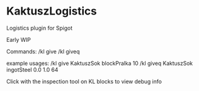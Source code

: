 # KaktuszLogistics
Logistics plugin for Spigot

Early WIP

Commands:
/kl give
/kl giveq

example usages:
/kl give KaktuszSok blockPralka 10
/kl giveq KaktuszSok ingotSteel 0.0 1.0 64

Click with the inspection tool on KL blocks to view debug info
